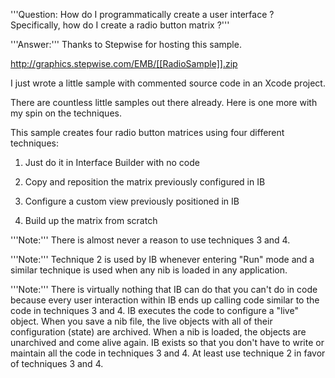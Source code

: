 '''Question: How do I programmatically create a user interface ?  Specifically, how do I create a radio button matrix ?'''

'''Answer:'''
Thanks to Stepwise for hosting this sample.

http://graphics.stepwise.com/EMB/[[RadioSample]].zip

I just wrote a little sample with commented source code in an 
Xcode project.

There are countless little samples out there already.  Here is one more 
with my spin on the techniques.

This sample creates four radio button matrices using four different
techniques:

1) Just do it in Interface Builder with no code

2) Copy and reposition the matrix previously configured in IB

3) Configure a custom view previously positioned in IB

4) Build up the matrix from scratch

'''Note:''' There is almost never a reason to use techniques 3 and 4.

'''Note:'''  Technique 2 is used by IB whenever entering "Run" mode and a similar technique is used when any nib is loaded in any application.

'''Note:'''  There is virtually nothing that IB can do that you can't do in code because every user interaction within IB ends up calling code similar to the code in techniques 3 and 4.  IB executes the code to configure a "live" object.  When you save a nib file, the live objects with all of their configuration (state) are archived. When a nib is loaded, the objects are unarchived and come alive again. IB exists so that you don't have to write or maintain all the code in techniques 3 and 4.  At least use technique 2 in favor of techniques 3 and 4.